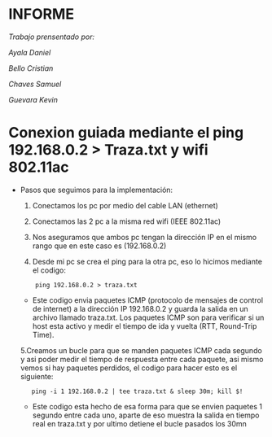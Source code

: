 # INFORME

*Trabajo prensentado por:*

*Ayala Daniel*

*Bello Cristian*

*Chaves Samuel*

*Guevara Kevin* 


# Conexion guiada mediante el ping 192.168.0.2 > Traza.txt y wifi 802.11ac

- Pasos que seguimos para la implementación:
  
  1. Conectamos los pc por medio del cable LAN (ethernet)
     
  2. Conectamos las 2 pc a la misma red wifi (IEEE 802.11ac)
     
  3. Nos aseguramos que ambos pc tengan la dirección IP en el mismo rango que en este caso es (192.168.0.2)
     
  4. Desde mi pc se crea el ping para la otra pc, eso lo hicimos mediante el codigo:
  ```
      ping 192.168.0.2 > traza.txt
  ```
   - Este codigo envia paquetes ICMP (protocolo de mensajes de control de internet) a la dirección IP 192.168.0.2 y guarda la salida en un archivo llamado traza.txt. Los paquetes ICMP son para verificar si un 
     host esta activo y medir el tiempo de ida y vuelta (RTT, Round-Trip Time).
     
  5.Creamos un bucle para que se manden paquetes ICMP cada segundo y asi poder medir el tiempo de respuesta entre cada paquete, asi mismo vemos si hay paquetes perdidos, el codigo para hacer esto es el siguiente:
  ```
     ping -i 1 192.168.0.2 | tee traza.txt & sleep 30m; kill $!
  ```
   - Este codigo esta hecho de esa forma para que se envien paquetes 1 segundo entre cada uno, aparte de eso muestra la salida en tiempo real en traza.txt y por ultimo detiene el bucle pasados los 30mn
 
     
